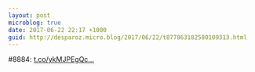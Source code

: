 ```yaml
---
layout: post
microblog: true
date: 2017-06-22 22:17 +1000
guid: http://desparoz.micro.blog/2017/06/22/t877863182580109313.html
---
```

#8884: [t.co/ykMJPEgQc...](https://t.co/ykMJPEgQcS)
